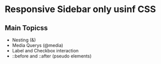 # Responsive Sidebar only usinf CSS

## Main Topicss
  - Nesting (&)
  - Media Querys (@media)
  - Label and Checkbox interaction
  - ::before and ::after (pseudo elements)